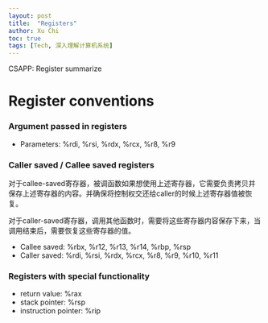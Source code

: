 ```yaml
---
layout: post
title:  "Registers"
author: Xu Chi
toc: true
tags: [Tech, 深入理解计算机系统]
---
```


CSAPP: Register summarize

# Register conventions

### Argument passed in registers

* Parameters: %rdi, %rsi, %rdx, %rcx, %r8, %r9

### Caller saved / Callee saved registers

对于callee-saved寄存器，被调函数如果想使用上述寄存器，它需要负责拷贝并保存上述寄存器的内容。并确保将控制权交还给caller的时候上述寄存器值被恢复。 

对于caller-saved寄存器，调用其他函数时，需要将这些寄存器内容保存下来，当调用结束后，需要恢复这些寄存器的值。

* Callee saved: %rbx, %r12, %r13, %r14, %rbp, %rsp
* Caller saved: %rdi, %rsi, %rdx, %rcx, %r8, %r9, %r10, %r11

### Registers with special functionality

* return value: %rax
* stack pointer: %rsp
* instruction pointer: %rip
